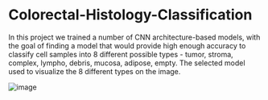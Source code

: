 # Colorectal-Histology-Classification

In this project we trained a number of CNN architecture-based models, with the goal of finding a model that would provide high enough accuracy to classify cell samples into 8 different possible types - tumor, stroma, complex, lympho, debris, mucosa, adipose, empty.
The selected model used to visualize the 8 different types on the image.

![image](https://user-images.githubusercontent.com/59790491/124452740-54574780-dd8f-11eb-91c6-1707bcf0a96a.png)
